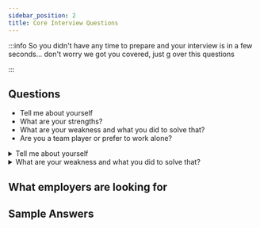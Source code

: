 ```yaml
---
sidebar_position: 2
title: Core Interview Questions
---
```



:::info
So you didn't have any time to prepare and your interview is in a few
seconds... don't worry we got you covered, just g over this questions 

:::

## Questions

- Tell me about yourself
- What are your strengths?
- What are your weakness and what you did to solve that? 
- Are you a team player or prefer to work alone?

<details>
<summary>
Tell me about yourself
</summary>

**What Employers are looking for.**
- They are looking for how you can help the company

**Framework**

1. Year, 
2. School, 
3. Major, 
4. Past, 
5. Current, 
6. Future, 
7. Short term goals, 
8. Long term goals


</details>

<details>
<summary>
What are your weakness and what you did to solve that? 
</summary>

**What Employers are looking for.**
- They are looking for how you can help the company

</details>


## What employers are looking for

## Sample Answers





